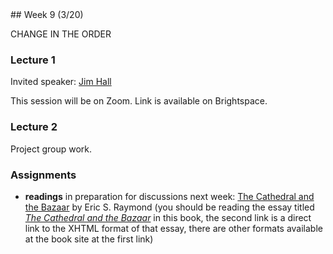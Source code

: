 <div class="week">

<div class="week_heading" markdown="1">
## Week 9 (3/20)
</div>

<div class="column_materials"  markdown="1">

<span class="strong">CHANGE IN THE ORDER</span>

### Lecture 1

Invited speaker: [Jim Hall](https://hallmentum.com/about/jimhall/)

<span class="strong">This session will be on Zoom. Link is available on 
Brightspace.</span>

### Lecture 2

Project group work. 

</div>

<div class="column_assign"  markdown="1">

### Assignments

-  __readings__ in preparation for discussions next week: [The Cathedral and the Bazaar](http://www.catb.org/~esr/writings/cathedral-bazaar/) by Eric S. Raymond (you should be reading the essay titled [_The Cathedral and the Bazaar_](http://www.catb.org/~esr/writings/cathedral-bazaar/cathedral-bazaar/) in this book, the second link is a direct link to the XHTML format of that essay, there are other formats available at the book site at the first link)

</div>
</div>
